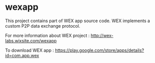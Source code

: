 # wexapp

This project contains part of WEX app source code.
WEX implements a custom P2P data exchange protocol.

For more information about WEX project :
http://wex-labs.wixsite.com/wexapp

To download WEX app :
https://play.google.com/store/apps/details?id=com.app.wex
